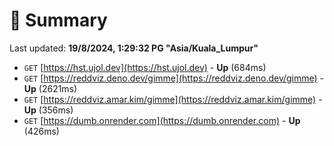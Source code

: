 # 📖 Summary
Last updated: **19/8/2024, 1:29:32 PG "Asia/Kuala_Lumpur"**

- `GET` [https://hst.ujol.dev](https://hst.ujol.dev) - **Up** (684ms)
- `GET` [https://reddviz.deno.dev/gimme](https://reddviz.deno.dev/gimme) - **Up** (2621ms)
- `GET` [https://reddviz.amar.kim/gimme](https://reddviz.amar.kim/gimme) - **Up** (356ms)
- `GET` [https://dumb.onrender.com](https://dumb.onrender.com) - **Up** (426ms)
